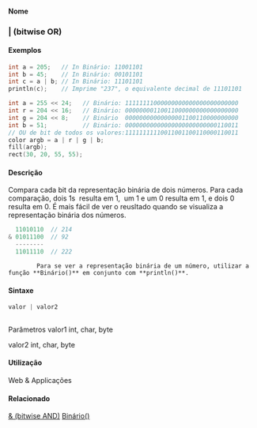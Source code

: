 
#### Nome
### | (bitwise OR)

#### Exemplos

```pde
int a = 205;   // In Binário: 11001101 
int b = 45;    // In Binário: 00101101 
int c = a | b; // In Binário: 11101101 
println(c);    // Imprime "237", o equivalente decimal de 11101101 

```



```pde
int a = 255 << 24;   // Binário: 11111111000000000000000000000000 
int r = 204 << 16;   // Binário: 00000000110011000000000000000000 
int g = 204 << 8;    // Binário  00000000000000001100110000000000 
int b = 51;          // Binário: 00000000000000000000000000110011 
// OU de bit de todos os valores:11111111110011001100110000110011 
color argb = a | r | g | b; 
fill(argb); 
rect(30, 20, 55, 55); 

```



#### Descrição
Compara cada bit da representação
binária de dois números. Para cada
comparação, dois 1s  resulta em 1,  um 1 e um 0
resulta em 1, e dois 0 resulta em 0. É mais fácil de ver o
reusltado quando se visualiza a representação
binária dos números.
```pde
  11010110  // 214
& 01011100  // 92
  --------
  11011110  // 222
```

            Para se ver a representação binária de um número, utilizar a função **Binário()** em conjunto com **println()**.

#### Sintaxe
```pde
valor | valor2
            
```
Parâmetros
valor1
int, char, byte


valor2
int, char, byte



#### Utilização

	
Web & Applicações

#### Relacionado
[& (bitwise AND)](bitwiseAND
)
[Binário()](binary_
)

